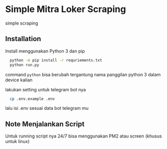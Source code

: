 # Simple Mitra Loker Scraping

simple scraping

## Installation

Install menggunakan Python 3 dan pip

```bash
  python -m pip install -r requriements.txt
  python run.py
```

command `python` bisa berubah tergantung nama panggilan python 3 dalam device kalian

lakukan setting untuk telegram bot nya

```bash
  cp .env.example .env
```

lalu isi .env sesuai data bot telegram mu

## Note Menjalankan Script

Untuk running script nya 24/7 bisa menggunakan PM2 atau screen (khusus untuk linux)
